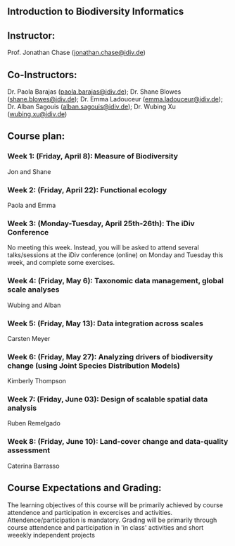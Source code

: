 ## Introduction to Biodiversity Informatics

## Instructor: 
Prof. Jonathan Chase (jonathan.chase@idiv.de)

## Co-Instructors:
Dr. Paola Barajas (paola.barajas@idiv.de); Dr. Shane Blowes (shane.blowes@idiv.de); Dr. Emma Ladouceur (emma.ladouceur@idiv.de); Dr. Alban Sagouis (alban.sagouis@idiv.de); Dr. Wubing Xu (wubing.xu@idiv.de)
 

## Course plan:
### Week 1: (Friday, April 8): Measure of Biodiversity
Jon and Shane

### Week 2: (Friday, April 22): Functional ecology
Paola and Emma

### Week 3: (Monday-Tuesday, April 25th-26th): The iDiv Conference
No meeting this week. Instead, you will be asked to attend several talks/sessions at the iDiv conference (online) on Monday and Tuesday this week, and complete some exercises.


### Week 4: (Friday, May 6): Taxonomic data management, global scale analyses
Wubing and Alban

### Week 5: (Friday, May 13): Data integration across scales 
Carsten Meyer 

### Week 6: (Friday, May 27): Analyzing drivers of biodiversity change (using Joint Species Distribution Models) 
Kimberly Thompson 

### Week 7: (Friday, June 03): Design of scalable spatial data analysis 
Ruben Remelgado 

### Week 8: (Friday, June 10): Land-cover change and data-quality assessment 
Caterina Barrasso


## Course Expectations and Grading:
The learning objectives of this course will be primarily achieved by course attendence and participation in excercises and activities. Attendence/participation is mandatory. Grading will be primarily through course attendence and participation in 'in class' activities and short weeekly independent projects


